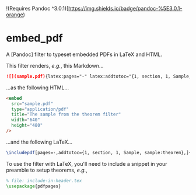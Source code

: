 !(Requires Pandoc ^3.0.1)[https://img.shields.io/badge/pandoc-%5E3.0.1-orange)

# embed_pdf

A [Pandoc] filter to typeset embedded PDFs in LaTeX and HTML.

This filter renders, _e.g._, this Markdown...

```markdown
![](sample.pdf){latex:pages="-" latex:addtotoc="{1, section, 1, Sample, sample:theorem}" html:title="The sample from the theorem filter" html:width="640" html:height="480"}
```

...as the following HTML...

```html
<embed
  src="sample.pdf"
  type="application/pdf"
  title="The sample from the theorem filter"
  width="640"
  height="480"
/>
```

...and the following LaTeX...

```latex
\includepdf[pages=-,addtotoc={1, section, 1, Sample, sample:theorem},]{sample.pdf}
```

To use the filter with LaTeX, you'll need to include a snippet in your preamble to setup theorems, *e.g.*,

```latex
% file: include-in-header.tex
\usepackage{pdfpages}
```
